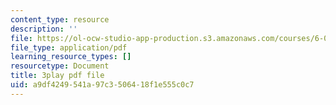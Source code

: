 ```yaml
---
content_type: resource
description: ''
file: https://ol-ocw-studio-app-production.s3.amazonaws.com/courses/6-0001-introduction-to-computer-science-and-programming-in-python-fall-2016/a9df4249541a97c3506418f1e555c0c7_RvRKT-jXvko.pdf
file_type: application/pdf
learning_resource_types: []
resourcetype: Document
title: 3play pdf file
uid: a9df4249-541a-97c3-5064-18f1e555c0c7
---
```

